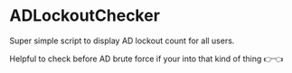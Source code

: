 # ADLockoutChecker
 Super simple script to display AD lockout count for all users. 

Helpful to check before AD brute force if your into that kind of thing 👉👈 
